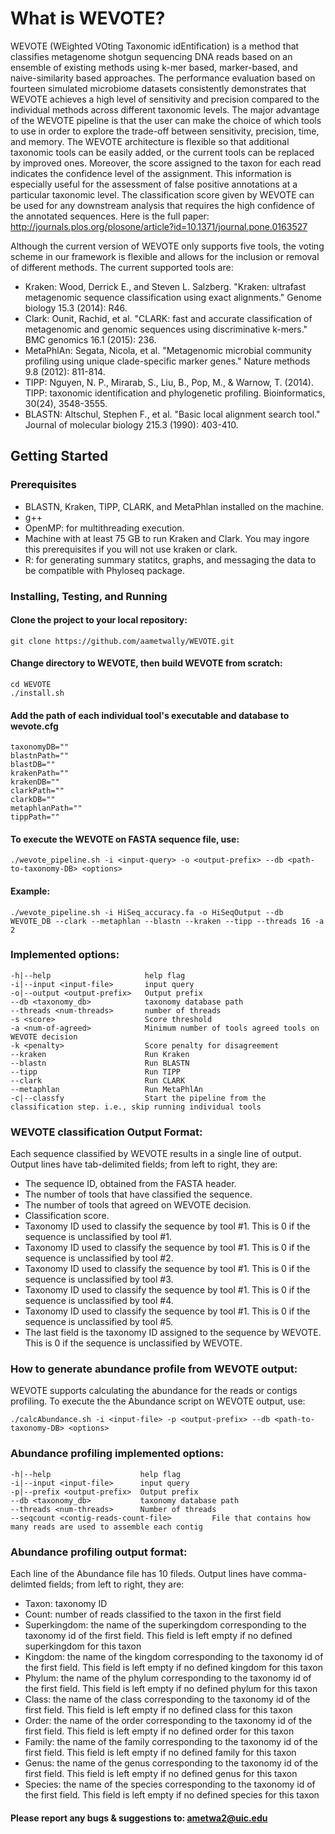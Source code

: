 # What is WEVOTE?
WEVOTE (WEighted VOting Taxonomic idEntification) is a method that classifies metagenome shotgun sequencing DNA reads based on an ensemble of existing methods using k-mer based, marker-based, and naive-similarity based approaches. The performance evaluation based on fourteen simulated microbiome datasets consistently demonstrates that WEVOTE achieves a high level of sensitivity and precision compared to the individual methods across different taxonomic levels. The major advantage of the WEVOTE pipeline is that the user can make the choice of which tools to use in order to explore the trade-off between sensitivity, precision, time, and memory. The WEVOTE architecture is flexible so that additional taxonomic tools can be easily added, or the current tools can be replaced by improved ones. Moreover, the score assigned to the taxon for each read indicates the confidence level of the assignment. This information is especially useful for the assessment of false positive annotations at a particular taxonomic level. The classification score given by WEVOTE can be used for any downstream analysis that requires the high confidence of the annotated sequences. Here is the full paper: http://journals.plos.org/plosone/article?id=10.1371/journal.pone.0163527


Although the current version of WEVOTE only supports five tools, the voting scheme in our framework is flexible and allows for the inclusion or removal of different methods. The current supported tools are:
* Kraken: Wood, Derrick E., and Steven L. Salzberg. "Kraken: ultrafast metagenomic sequence classification using exact alignments." Genome biology 15.3 (2014): R46.
* Clark: Ounit, Rachid, et al. "CLARK: fast and accurate classification of metagenomic and genomic sequences using discriminative k-mers." BMC genomics 16.1 (2015): 236.
* MetaPhlAn: Segata, Nicola, et al. "Metagenomic microbial community profiling using unique clade-specific marker genes." Nature methods 9.8 (2012): 811-814.
* TIPP: Nguyen, N. P., Mirarab, S., Liu, B., Pop, M., & Warnow, T. (2014). TIPP: taxonomic identification and phylogenetic profiling. Bioinformatics, 30(24), 3548-3555.
* BLASTN: Altschul, Stephen F., et al. "Basic local alignment search tool." Journal of molecular biology 215.3 (1990): 403-410.


## Getting Started

### Prerequisites
* BLASTN, Kraken, TIPP, CLARK, and MetaPhlan installed on the machine.
* g++
* OpenMP: for multithreading execution.
* Machine with at least 75 GB to run Kraken and Clark. You may ingore this prerequisites if you will not use kraken or clark.
* R: for generating summary statitcs, graphs, and messaging the data to be compatible with Phyloseq package.


### Installing, Testing, and Running

#### Clone the project to your local repository:
```
git clone https://github.com/aametwally/WEVOTE.git
```


#### Change directory to WEVOTE, then build WEVOTE from scratch:
```
cd WEVOTE
./install.sh
```


#### Add the path of each individual tool's executable and database to wevote.cfg
```
taxonomyDB=""
blastnPath=""
blastDB=""
krakenPath=""
krakenDB=""
clarkPath=""
clarkDB=""
metaphlanPath=""
tippPath=""
```

#### To execute the WEVOTE on FASTA sequence file, use:
```
./wevote_pipeline.sh -i <input-query> -o <output-prefix> --db <path-to-taxonomy-DB> <options> 
```


#### Example:
```
./wevote_pipeline.sh -i HiSeq_accuracy.fa -o HiSeqOutput --db WEVOTE_DB --clark --metaphlan --blastn --kraken --tipp --threads 16 -a 2
```


### Implemented options:
```
-h|--help                     help flag
-i|--input <input-file>       input query
-o|--output <output-prefix>   Output prefix
--db <taxonomy_db>            taxonomy database path
--threads <num-threads>       number of threads 
-s <score>                    Score threshold
-a <num-of-agreed>            Minimum number of tools agreed tools on WEVOTE decision	
-k <penalty>                  Score penalty for disagreement
--kraken                      Run Kraken
--blastn                      Run BLASTN
--tipp                        Run TIPP
--clark                       Run CLARK
--metaphlan                   Run MetaPhlAn
-c|--classfy                  Start the pipeline from the classification step. i.e., skip running individual tools
```


### WEVOTE classification Output Format:
Each sequence classified by WEVOTE results in a single line of output. Output lines have tab-delimited fields; from left to right, they are:
* The sequence ID, obtained from the FASTA header.
* The number of tools that have classified the sequence.
* The number of tools that agreed on WEVOTE decision.
* Classification score.
* Taxonomy ID used to classify the sequence by tool #1. This is 0 if the sequence is unclassified by tool #1.
* Taxonomy ID used to classify the sequence by tool #1. This is 0 if the sequence is unclassified by tool #2.
* Taxonomy ID used to classify the sequence by tool #1. This is 0 if the sequence is unclassified by tool #3.
* Taxonomy ID used to classify the sequence by tool #1. This is 0 if the sequence is unclassified by tool #4.
* Taxonomy ID used to classify the sequence by tool #1. This is 0 if the sequence is unclassified by tool #5.
* The last field is the taxonomy ID assigned to the sequence by WEVOTE. This is 0 if the sequence is unclassified by WEVOTE.


### How to generate abundance profile from WEVOTE output:
WEVOTE supports calculating the abundance for the reads or contigs profiling. To execute the the Abundance script on WEVOTE output, use:
```
./calcAbundance.sh -i <input-file> -p <output-prefix> --db <path-to-taxonomy-DB> <options>
```


### Abundance profiling implemented options: 
```
-h|--help                  	 help flag
-i|--input <input-file>    	 input query
-p|--prefix <output-prefix>  Output prefix
--db <taxonomy_db>         	 taxonomy database path
--threads <num-threads>    	 Number of threads
--seqcount <contig-reads-count-file>		 File that contains how many reads are used to assemble each contig
```

### Abundance profiling output format:
Each line of the Abundance file has 10 fileds. Output lines have comma-delimted fields; from left to right, they are:
* Taxon: taxonomy ID
* Count: number of reads classified to the taxon in the first field
* Superkingdom: the name of the superkingdom corresponding to the taxonomy id of the first field. This field is left empty if no defined superkingdom for this taxon
* Kingdom: the name of the kingdom corresponding to the taxonomy id of the first field. This field is left empty if no defined kingdom for this taxon
* Phylum: the name of the phylum corresponding to the taxonomy id of the first field. This field is left empty if no defined phylum for this taxon
* Class: the name of the class corresponding to the taxonomy id of the first field. This field is left empty if no defined class for this taxon
* Order: the name of the order corresponding to the taxonomy id of the first field. This field is left empty if no defined order for this taxon
* Family: the name of the family corresponding to the taxonomy id of the first field. This field is left empty if no defined family for this taxon
* Genus: the name of the genus corresponding to the taxonomy id of the first field. This field is left empty if no defined genus for this taxon
* Species: the name of the species corresponding to the taxonomy id of the first field. This field is left empty if no defined species for this taxon


#### Please report any bugs & suggestions to: ametwa2@uic.edu
